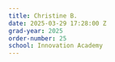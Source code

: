 ```yaml
---
title: Christine B.
date: 2025-03-29 17:28:00 Z
grad-year: 2025
order-number: 25
school: Innovation Academy
---
```


